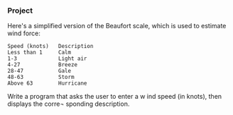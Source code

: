 ### Project

Here's a simplified version of the Beaufort scale, which is used to estimate wind force:

```
Speed (knots)   Description
Less than 1     Calm
1-3             Light air
4-27            Breeze
28-47           Gale
48-63           Storm
Above 63        Hurricane
```

Write a program that asks the user to enter a w ind speed (in knots), then displays the corre¬ sponding description.
